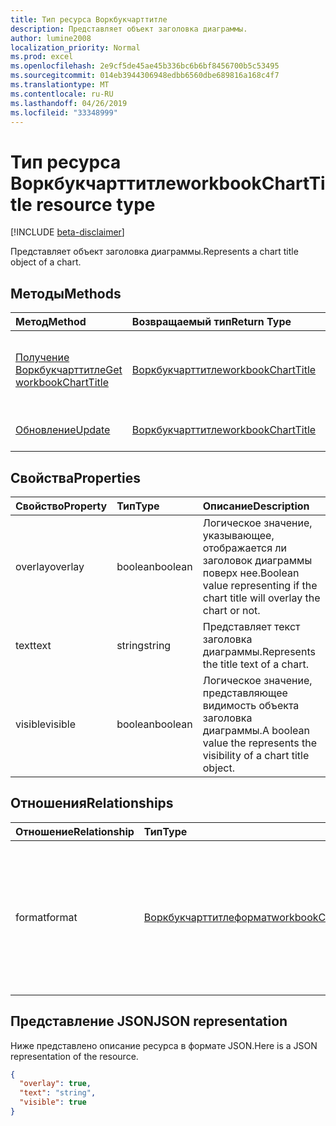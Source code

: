 ```yaml
---
title: Тип ресурса Воркбукчарттитле
description: Представляет объект заголовка диаграммы.
author: lumine2008
localization_priority: Normal
ms.prod: excel
ms.openlocfilehash: 2e9cf5de45ae45b336bc6b6bf8456700b5c53495
ms.sourcegitcommit: 014eb3944306948edbb6560dbe689816a168c4f7
ms.translationtype: MT
ms.contentlocale: ru-RU
ms.lasthandoff: 04/26/2019
ms.locfileid: "33348999"
---
```

# <a name="workbookcharttitle-resource-type"></a><span data-ttu-id="ab982-103">Тип ресурса Воркбукчарттитле</span><span class="sxs-lookup"><span data-stu-id="ab982-103">workbookChartTitle resource type</span></span>

[!INCLUDE [beta-disclaimer](../../includes/beta-disclaimer.md)]

<span data-ttu-id="ab982-104">Представляет объект заголовка диаграммы.</span><span class="sxs-lookup"><span data-stu-id="ab982-104">Represents a chart title object of a chart.</span></span>


## <a name="methods"></a><span data-ttu-id="ab982-105">Методы</span><span class="sxs-lookup"><span data-stu-id="ab982-105">Methods</span></span>

| <span data-ttu-id="ab982-106">Метод</span><span class="sxs-lookup"><span data-stu-id="ab982-106">Method</span></span>           | <span data-ttu-id="ab982-107">Возвращаемый тип</span><span class="sxs-lookup"><span data-stu-id="ab982-107">Return Type</span></span>    |<span data-ttu-id="ab982-108">Описание</span><span class="sxs-lookup"><span data-stu-id="ab982-108">Description</span></span>|
|:---------------|:--------|:----------|
|[<span data-ttu-id="ab982-109">Получение Воркбукчарттитле</span><span class="sxs-lookup"><span data-stu-id="ab982-109">Get workbookChartTitle</span></span>](../api/charttitle-get.md) | [<span data-ttu-id="ab982-110">Воркбукчарттитле</span><span class="sxs-lookup"><span data-stu-id="ab982-110">workbookChartTitle</span></span>](workbookcharttitle.md) |<span data-ttu-id="ab982-111">Чтение свойств и связей объекта chartTitle.</span><span class="sxs-lookup"><span data-stu-id="ab982-111">Read properties and relationships of chartTitle object.</span></span>|
|[<span data-ttu-id="ab982-112">Обновление</span><span class="sxs-lookup"><span data-stu-id="ab982-112">Update</span></span>](../api/charttitle-update.md) | [<span data-ttu-id="ab982-113">Воркбукчарттитле</span><span class="sxs-lookup"><span data-stu-id="ab982-113">workbookChartTitle</span></span>](workbookcharttitle.md)    |<span data-ttu-id="ab982-114">Обновление объекта ChartTitle.</span><span class="sxs-lookup"><span data-stu-id="ab982-114">Update ChartTitle object.</span></span> |

## <a name="properties"></a><span data-ttu-id="ab982-115">Свойства</span><span class="sxs-lookup"><span data-stu-id="ab982-115">Properties</span></span>
| <span data-ttu-id="ab982-116">Свойство</span><span class="sxs-lookup"><span data-stu-id="ab982-116">Property</span></span>     | <span data-ttu-id="ab982-117">Тип</span><span class="sxs-lookup"><span data-stu-id="ab982-117">Type</span></span>   |<span data-ttu-id="ab982-118">Описание</span><span class="sxs-lookup"><span data-stu-id="ab982-118">Description</span></span>|
|:---------------|:--------|:----------|
|<span data-ttu-id="ab982-119">overlay</span><span class="sxs-lookup"><span data-stu-id="ab982-119">overlay</span></span>|<span data-ttu-id="ab982-120">boolean</span><span class="sxs-lookup"><span data-stu-id="ab982-120">boolean</span></span>|<span data-ttu-id="ab982-121">Логическое значение, указывающее, отображается ли заголовок диаграммы поверх нее.</span><span class="sxs-lookup"><span data-stu-id="ab982-121">Boolean value representing if the chart title will overlay the chart or not.</span></span>|
|<span data-ttu-id="ab982-122">text</span><span class="sxs-lookup"><span data-stu-id="ab982-122">text</span></span>|<span data-ttu-id="ab982-123">string</span><span class="sxs-lookup"><span data-stu-id="ab982-123">string</span></span>|<span data-ttu-id="ab982-124">Представляет текст заголовка диаграммы.</span><span class="sxs-lookup"><span data-stu-id="ab982-124">Represents the title text of a chart.</span></span>|
|<span data-ttu-id="ab982-125">visible</span><span class="sxs-lookup"><span data-stu-id="ab982-125">visible</span></span>|<span data-ttu-id="ab982-126">boolean</span><span class="sxs-lookup"><span data-stu-id="ab982-126">boolean</span></span>|<span data-ttu-id="ab982-127">Логическое значение, представляющее видимость объекта заголовка диаграммы.</span><span class="sxs-lookup"><span data-stu-id="ab982-127">A boolean value the represents the visibility of a chart title object.</span></span>|

## <a name="relationships"></a><span data-ttu-id="ab982-128">Отношения</span><span class="sxs-lookup"><span data-stu-id="ab982-128">Relationships</span></span>
| <span data-ttu-id="ab982-129">Отношение</span><span class="sxs-lookup"><span data-stu-id="ab982-129">Relationship</span></span> | <span data-ttu-id="ab982-130">Тип</span><span class="sxs-lookup"><span data-stu-id="ab982-130">Type</span></span>   |<span data-ttu-id="ab982-131">Описание</span><span class="sxs-lookup"><span data-stu-id="ab982-131">Description</span></span>|
|:---------------|:--------|:----------|
|<span data-ttu-id="ab982-132">format</span><span class="sxs-lookup"><span data-stu-id="ab982-132">format</span></span>|[<span data-ttu-id="ab982-133">Воркбукчарттитлеформат</span><span class="sxs-lookup"><span data-stu-id="ab982-133">workbookChartTitleFormat</span></span>](workbookcharttitleformat.md)|<span data-ttu-id="ab982-134">Представляет форматирование названия диаграммы, включая формат заливки и шрифта.</span><span class="sxs-lookup"><span data-stu-id="ab982-134">Represents the formatting of a chart title, which includes fill and font formatting.</span></span> <span data-ttu-id="ab982-135">Только для чтения.</span><span class="sxs-lookup"><span data-stu-id="ab982-135">Read-only.</span></span>|

## <a name="json-representation"></a><span data-ttu-id="ab982-136">Представление JSON</span><span class="sxs-lookup"><span data-stu-id="ab982-136">JSON representation</span></span>

<span data-ttu-id="ab982-137">Ниже представлено описание ресурса в формате JSON.</span><span class="sxs-lookup"><span data-stu-id="ab982-137">Here is a JSON representation of the resource.</span></span>

<!-- {
  "blockType": "resource",
  "baseType": "microsoft.graph.entity",
  "optionalProperties": [

  ],
  "@odata.type": "microsoft.graph.workbookChartTitle"
}-->

```json
{
  "overlay": true,
  "text": "string",
  "visible": true
}

```

<!-- uuid: 8fcb5dbc-d5aa-4681-8e31-b001d5168d79
2015-10-25 14:57:30 UTC -->
<!--
{
  "type": "#page.annotation",
  "description": "ChartTitle resource",
  "keywords": "",
  "section": "documentation",
  "tocPath": "",
  "suppressions": []
}
-->
